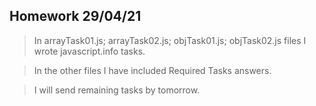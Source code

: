 ## Homework 29/04/21

> In arrayTask01.js; arrayTask02.js; objTask01.js; objTask02.js files I wrote javascript.info tasks.

> In the other files I have included Required Tasks answers.

> I will send remaining tasks by tomorrow.